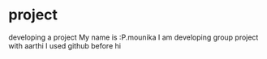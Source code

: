 # project
developing a project
My name is :P.mounika
I am developing group project with aarthi
I used github before
hi
